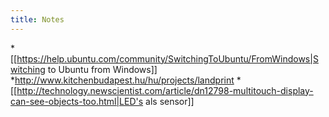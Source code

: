 ```yaml
---
title: Notes
---
```

*[[https://help.ubuntu.com/community/SwitchingToUbuntu/FromWindows|Switching to Ubuntu from Windows]]
*http://www.kitchenbudapest.hu/hu/projects/landprint
*[[http://technology.newscientist.com/article/dn12798-multitouch-display-can-see-objects-too.html|LED's als sensor]]

